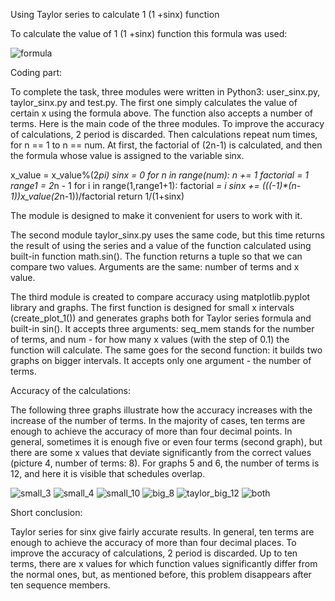 Using Taylor series to calculate 1 (1 +sinx)  function


To calculate the value of 1 (1 +sinx)  function this formula was used:

![formula](https://user-images.githubusercontent.com/91615687/155279960-b0f9c7f2-0ac2-41e7-bd47-10a3ec460f0e.png)

Coding part:

To complete the task, three modules were written in Python3: user_sinx.py, taylor_sinx.py and test.py.
The first one simply calculates the value of certain x using the formula above. The function also accepts a number of terms. 
Here is the main code of the three modules. To improve the accuracy of calculations, 2 period is discarded. Then calculations repeat num times, for n == 1 to n == num. At first, the factorial of (2n-1) is calculated, and then the formula whose value is assigned to the variable sinx.

x_value = x_value%(2*pi) 
   sinx = 0
   for n in range(num):
       n += 1
       factorial = 1
       range1 = 2*n - 1
       for i in range(1,range1+1):
           factorial *= i
       sinx += (((-1)**(n-1))*x_value**(2*n-1))/factorial
   return 1/(1+sinx)

The module is designed to make it convenient for users to work with it.

The second module taylor_sinx.py uses the same code, but this time returns the result of using the series and a value of the function calculated using built-in function math.sin(). The function returns a tuple so that we can compare two values.
Arguments are the same: number of terms and x value.

The third module is created to compare accuracy using matplotlib.pyplot library and graphs. The first function is designed for small x intervals (create_plot_1()) and generates graphs both for Taylor series formula and built-in sin(). It accepts three arguments: seq_mem stands for the number of terms, and num - for how many x values (with the step of 0.1) the function will calculate. The same goes for the second function: it builds two graphs on bigger intervals. It accepts only one argument - the number of terms.

Accuracy of the calculations:

The following three graphs illustrate how the accuracy increases with the increase of the number of terms. In the majority of cases, ten terms are enough to achieve the accuracy of more than four decimal points. In general, sometimes it is enough five or even four terms (second graph), but there are some x values that deviate significantly from the correct values (picture 4, number of terms: 8). For graphs 5 and 6, the number of terms is 12, and here it is visible that schedules overlap.

![small_3](https://user-images.githubusercontent.com/91615687/155280014-a186ed2c-3b0b-4e72-8c22-6985e9051cb1.png)
![small_4](https://user-images.githubusercontent.com/91615687/155280031-772e4dbb-1fbc-4043-bcea-0be8a305fb99.png)
![small_10](https://user-images.githubusercontent.com/91615687/155280049-d0538c8d-6887-4dab-be38-b439fed8d3ae.png)
![big_8](https://user-images.githubusercontent.com/91615687/155280073-e7b199e5-2dda-4058-ad85-92e82a54a4d7.png)
![taylor_big_12](https://user-images.githubusercontent.com/91615687/155280095-d754790e-8230-4cd7-8cec-e382aab90bf0.png)
![both](https://user-images.githubusercontent.com/91615687/155280115-219030ef-f932-4c5a-b386-f336ceeb811c.png)

Short conclusion:

Taylor series for sinx give fairly accurate results. In general, ten terms are enough to achieve the accuracy of more than four decimal places. To improve the accuracy of calculations, 2 period is discarded. Up to ten terms, there are x values for which function values significantly differ from the normal ones, but, as mentioned before, this problem disappears after ten sequence members.




